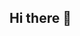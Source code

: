 ## Hi there 👋

<!--
**AdraxFP/AdraxFP** is a ✨ _special_ ✨ repository because its `README.md` (this file) appears on your GitHub profile.

Here are some ideas to get you started:

- 🔭 I’m currently working on Devops
- 🌱 I’m currently learning Python
- 👯 I’m looking to collaborate on Google
- 🤔 I’m looking for help with PHP
- 💬 Ask me about ...
- 📫 How to reach me: ...
- 😄 Pronouns: ...
- ⚡ Fun fact: ...
-->
